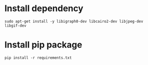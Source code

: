 # Install dependency

```
sudo apt-get install -y libigraph0-dev libcairo2-dev libjpeg-dev libgif-dev
```

# Install pip package

```
pip install -r requirements.txt
```


